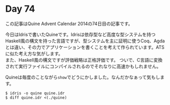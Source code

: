 # Day 74

この記事はQuine Advent Calendar 2014の74日目の記事です。

今日はIdrisで書いたQuineです。Idrisは依存型など高度な型システムを持つHaskell風の構文を持った言語ですが、型システムを主に証明に使うCoq、Agdaとは違い、その力でアプリケーションを書くことを考えて作られています。ATSに似た考え方な気がします。  
また、Haskell風の構文ですが評価戦略は正格評価です。
ついで、C言語に変換されて実行ファイルにコンパイルされるのでそれなりに高速かもしれません。

Quineは毎度のことながら`show`でどうにかしました。なんだかなぁって気もします。

```console
$ idris -o quine quine.idr
$ diff quine.idr <(./quine)
```
